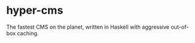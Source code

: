 hyper-cms
=========

The fastest CMS on the planet, written in Haskell with aggressive out-of-box caching.